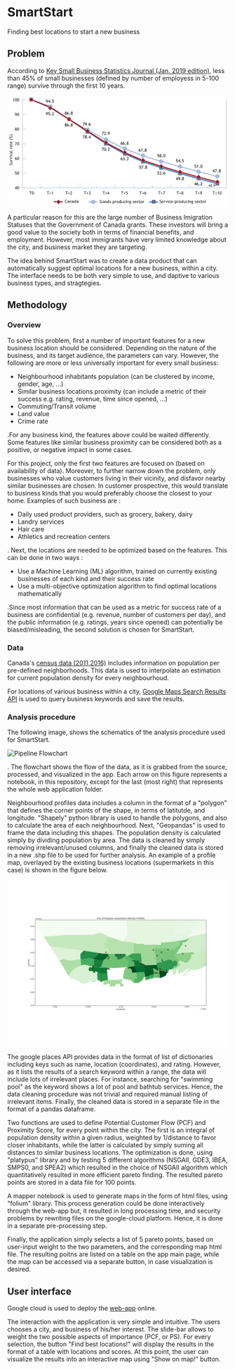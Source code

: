 # SmartStart 
Finding best locations to start a new business

##  Problem
According to [Key Small Business Statistics Journal (Jan. 2019 edition)](http://www.ic.gc.ca/eic/site/061.nsf/eng/h_02689.html), less than 45% of small businesses (defined by number of employess in 5-100 range) survive through the first 10 years. 

![Key Small Business Statistics survival plot](https://github.com/Payampakarha/SmartStart/blob/master/images/Small_business_stats.png "survival plot")

A particular reason for this are the large number of Business Imigration Statuses that the Government of Canada grants. These investors will bring a good value to the society both in terms of financial benefits, and employment. However, most immigrants have very limited knowledge about the city, and business market they are targeting. 

The idea behind SmartStart was to create a data product that can automatically suggest optimal locations for a new business, within a city. The interface needs to be both very simple to use, and daptive to various business types, and stragtegies. 

## Methodology 

### Overview 
To solve this problem, first a number of important features for a new business location should be considered. Depending on the nature of the business, and its target audience, the parameters can vary. However, the following are more or less universally important for every small business: 

* Neighbourhood inhabitants population (can be clustered by income, gender, age, ...) 
* Similar business locations proximity (can include a metric of their success e.g. rating, revenue, time since opened, ...) 
* Commuting/Transit volume 
* Land value 
* Crime rate 

.For any business kind, the features above could be waited differently. Some features like similar business proximity can be considered both as a positive, or negative impact in some cases. 

For this project, only the first two features are focused on (based on availability of data). Moreover, to further narrow down the problem, only businesses who value customers living in their vicinity, and disfavor nearby similar businesses are chosen. In customer prospective, this would translate to business kinds that you would preferably choose the closest to your home. Examples of such business are :
 
* Daily used product providers, such as grocery, bakery, dairy
* Landry services
* Hair care 
* Athletics and recreation centers 

. Next, the locations are needed to be optimized based on the features. This can be done in two ways : 

* Use a Machine Learning (ML) algorithm, trained on currently existing businesses of each kind and their success rate 
* Use a multi-objective optimization algorithm to find optimal locations mathematically

.Since most information that can be used as a metric for success rate of a business are confidential (e.g. revenue, number of customers per day), and the public information (e.g. ratings, years since opened) can potentially be biased/misleading, the second solution is chosen for SmartStart. 

### Data
Canada's [census data (2011,2016)](https://www12.statcan.gc.ca/datasets/index-eng.cfm?Temporal=2016) includes information on population per pre-defined neighborhoods. This data is used to interpolate an estimation for current population density for every neighbourhoud. 

For locations of various business within a city, [Google Maps Search Results API](https://developers.google.com/places/web-service/search) is used to query business keywords and save the results. 

### Analysis procedure
The following image, shows the schematics of the analysis procedure used for SmartStart. 

![Pipeline Flowchart](https://github.com/Payampakarha/SmartStart/blob/master/images/Pipeline_flowchart.png "pipeline flowchart")

. The flowchart shows the flow of the data, as it is grabbed from the source, processed, and visualized in the app. Each arrow on this figure represents a notebook, in this repository, except for the last (most right) that represents the whole web application folder. 

Neighbourhood profiles data includes a column in the format of a "polygon" that defines the corner points of the shape, in terms of latitutde, and longitude. "Shapely" python library is used to handle the polygons, and also to calculate the area of each neighbourhood. Next, "Geopandas" is used to frame the data including this shapes. The population density is calculated simply by dividing population by area. The data is cleaned by simply removing irrelevant/unused columns, and finally the cleaned data is stored in a new .shp file to be used for further analysis. An example of a profile map, overlayed by the existing business locations (supermarkets in this case) is shown in the figure below. 

![profiles map](https://github.com/Payampakarha/SmartStart/blob/master/images/Density_profiles_overlayed.png "profiles map")

The google places API provides data in the format of list of dictionaries including keys such as name, location (coordinates), and rating. However, as it lists the results of a search keyword within a range, the data will include lots of irrelevant places. For instance, searching for "swimming pool" as the keyword shows a lot of pool and bathtub services. Hence, the data cleaning procedure was not trivial and required manual listing of irrelevant items. Finally, the cleaned data is stored in a separate file in the format of a pandas dataframe. 

Two functions are used to define Potential Customer Flow (PCF) and Proximity Score, for every point within the city. The first is an integral of population density within a given radius, weighted by 1/distance to favor closer inhabitants, while the latter is calculated by simply suming all distances to similar business locations. The optimization is done, using "platypus" library and by testing 5 different algorithms (NSGAII, GDE3, IBEA, SMPS0, and SPEA2) which resulted in the choice of NSGAII algorithm which quantitatively resulted in more efficient pareto finding. The resulted pareto points are stored in a data file for 100 points. 

A mapper notebook is used to generate maps in the form of html files, using "folium" library. This process generation could be done interactively through the web-app but, it resulted in long processing time, and security problems by rewriting files on the google-cloud platform. Hence, it is done in a separate pre-processing step. 

Finally, the application simply selects a list of 5 pareto points, based on user-input weight to the two parameters, and the corresponding map html file. The resulting poitns are listed on a table on the app main page, while the map can be accessed via a separate button, in case visualization is desired. 


## User interface
Google cloud is used to deploy the [web-app](https://smartstart-1558116852059.appspot.com/) online. 

The interaction with the application is very simple and intuitive. The users chooses a city, and business of his/her interest. The slide-bar allows to weight the two possible aspects of importance (PCF, or PS). For every selection, the button "Find best locations!" will display the results in the format of a table with locations and scores. At this point, the user can visualize the results into an interactive map using "Show on map!" button. 
